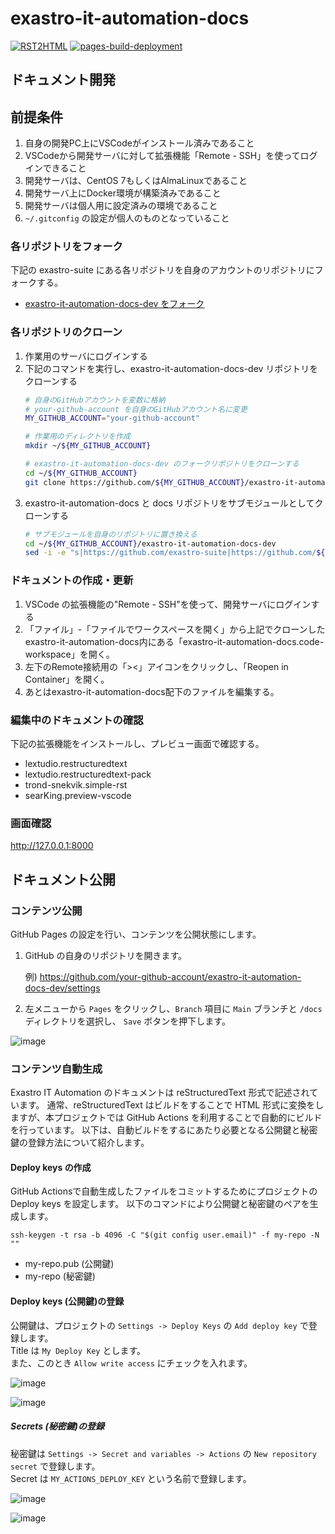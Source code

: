 # exastro-it-automation-docs

[![RST2HTML](../../actions/workflows/rst2html.yaml/badge.svg?branch=main)](../../actions/workflows/rst2html.yaml) 
[![pages-build-deployment](../../actions/workflows/pages/pages-build-deployment/badge.svg)](../../actions/workflows/pages/pages-build-deployment) 

## ドキュメント開発

## 前提条件

1. 自身の開発PC上にVSCodeがインストール済みであること
1. VSCodeから開発サーバに対して拡張機能「Remote - SSH」を使ってログインできること
1. 開発サーバは、CentOS 7もしくはAlmaLinuxであること
1. 開発サーバ上にDocker環境が構築済みであること
1. 開発サーバは個人用に設定済みの環境であること
1. `~/.gitconfig` の設定が個人のものとなっていること

### 各リポジトリをフォーク

下記の exastro-suite にある各リポジトリを自身のアカウントのリポジトリにフォークする。
- [exastro-it-automation-docs-dev をフォーク](https://github.com/exastro-suite/exastro-it-automation-docs-dev/fork)

### 各リポジトリのクローン

1. 作業用のサーバにログインする
2. 下記のコマンドを実行し、exastro-it-automation-docs-dev リポジトリをクローンする
   ```bash
   # 自身のGitHubアカウントを変数に格納
   # your-github-account を自身のGitHubアカウント名に変更
   MY_GITHUB_ACCOUNT="your-github-account"
   
   # 作業用のディレクトリを作成
   mkdir ~/${MY_GITHUB_ACCOUNT}
   
   # exastro-it-automation-docs-dev のフォークリポジトリをクローンする
   cd ~/${MY_GITHUB_ACCOUNT}
   git clone https://github.com/${MY_GITHUB_ACCOUNT}/exastro-it-automation-docs-dev.git
   ```
3. exastro-it-automation-docs と docs リポジトリをサブモジュールとしてクローンする
   ```bash
   # サブモジュールを自身のリポジトリに置き換える
   cd ~/${MY_GITHUB_ACCOUNT}/exastro-it-automation-docs-dev
   sed -i -e "s|https://github.com/exastro-suite|https://github.com/${MY_GITHUB_ACCOUNT}|g" .gitmodules
   ```

### ドキュメントの作成・更新

1. VSCode の拡張機能の"Remote - SSH"を使って、開発サーバにログインする
2. 「ファイル」-「ファイルでワークスペースを開く」から上記でクローンしたexastro-it-automation-docs内にある「exastro-it-automation-docs.code-workspace」を開く。
3. 左下のRemote接続用の「><」アイコンをクリックし、「Reopen in Container」を開く。
4. あとはexastro-it-automation-docs配下のファイルを編集する。

### 編集中のドキュメントの確認
下記の拡張機能をインストールし、プレビュー画面で確認する。

- lextudio.restructuredtext
- lextudio.restructuredtext-pack
- trond-snekvik.simple-rst
- searKing.preview-vscode

### 画面確認

http://127.0.0.1:8000


## ドキュメント公開

### コンテンツ公開

GitHub Pages の設定を行い、コンテンツを公開状態にします。

1. GitHub の自身のリポジトリを開きます。

   例) https://github.com/your-github-account/exastro-it-automation-docs-dev/settings

2. 左メニューから `Pages` をクリックし、`Branch` 項目に `Main` ブランチと `/docs` ディレクトリを選択し、 `Save` ボタンを押下します。

![image](https://user-images.githubusercontent.com/83527822/222101080-539bfe17-8814-48b1-b624-0f99ef4bbc8d.png)

### コンテンツ自動生成

Exastro IT Automation のドキュメントは reStructuredText 形式で記述されています。
通常、reStructuredText はビルドをすることで HTML 形式に変換をしますが、本プロジェクトでは GitHub Actions を利用することで自動的にビルドを行っています。
以下は、自動ビルドをするにあたり必要となる公開鍵と秘密鍵の登録方法について紹介します。

#### Deploy keys の作成

GitHub Actionsで自動生成したファイルをコミットするためにプロジェクトの Deploy keys を設定します。
以下のコマンドにより公開鍵と秘密鍵のペアを生成します。

```
ssh-keygen -t rsa -b 4096 -C "$(git config user.email)" -f my-repo -N ""
```

- my-repo.pub (公開鍵)
- my-repo (秘密鍵)

#### Deploy keys (公開鍵)の登録
公開鍵は、プロジェクトの `Settings -> Deploy Keys` の `Add deploy key` で登録します。 \
Title は `My Deploy Key` とします。 \
また、このとき `Allow write access` にチェックを入れます。

![image](https://user-images.githubusercontent.com/83527822/207450456-abc28de9-fc5e-4c16-afe7-ee6d12c20211.png)

![image](https://user-images.githubusercontent.com/83527822/207450638-c5e90050-acc5-485f-8011-733b3cceff59.png)

##### Secrets (秘密鍵)の登録

秘密鍵は `Settings -> Secret and variables -> Actions` の `New repository secret` で登録します。 \
Secret は `MY_ACTIONS_DEPLOY_KEY` という名前で登録します。

![image](https://user-images.githubusercontent.com/83527822/207450910-d48a2843-2c92-4e20-a0f7-db3290a98d93.png)

![image](https://user-images.githubusercontent.com/83527822/207450979-5ed43396-7882-4571-8dc0-cc0b996fbded.png)
